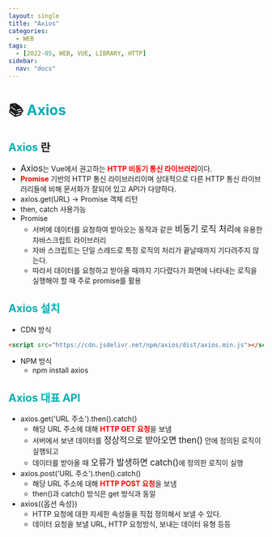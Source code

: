 ```yaml
---
layout: single
title: "Axios"
categories:
  - WEB
tags:
  - [2022-05, WEB, VUE, LIBRARY, HTTP]
sidebar:
  nav: "docs"
---
```


# 📚 <a style="color:#00adb5">Axios</a>

## <a style="color:#00adb5">Axios</a> 란

- <big>Axios</big>는 Vue에서 권고하는 <a style="color:red"><strong>HTTP 비동기 통신 라이브러리</strong></a>이다.
- <a style="color:red"><strong>Promise</strong></a> 기반의 HTTP 통신 라이브러리이며 상대적으로 다른 HTTP 통신 라이브러리들에 비해 문서화가 잘되어 있고 API가 다양하다.
- axios.get(URL) -> Promise 객체 리턴
- then, catch 사용가능
- Promise
  - 서버에 데이터를 요청하여 받아오는 동작과 같은 <big>비동기 로직 처리</big>에 유용한 자바스크립트 라이브러리
  - 자바 스크립트는 단일 스레드로 특정 로직의 처리가 끝날때까지 기다려주지 않는다.
  - 따라서 데이터를 요청하고 받아올 때까지 기다렸다가 화면에 나타내는 로직을 실행해야 할 때 주로 promise를 활용

## <a style="color:#00adb5">Axios 설치</a>

- CDN 방식

```html
<script src="https://cdn.jsdelivr.net/npm/axios/dist/axios.min.js"></script>
```

- NPM 방식
  - npm install axios

## <a style="color:#00adb5">Axios 대표 API</a>

- axios.get('URL 주소').then().catch()
  - 해당 URL 주소에 대해 <a style="color:red"><strong>HTTP GET 요청</strong></a>을 보냄
  - 서버에서 보낸 데이터를 <big>정상적으로 받아오면 then()</big> 안에 정의된 로직이 실행되고
  - 데이터를 받아올 때 <big>오류가 발생하면 catch()</big>에 정의한 로직이 실행
- axios.post('URL 주소').then().catch()
  - 해당 URL 주소에 대해 <a style="color:red"><strong>HTTP POST 요청</strong></a>을 보냄
  - then()과 catch() 방식은 get 방식과 동일
- axios({옵션 속성})
  - HTTP 요청에 대한 자세한 속성들을 직접 정의해서 보낼 수 있다.
  - 데이터 요청을 보낼 URL, HTTP 요청방식, 보내는 데이터 유형 등등
